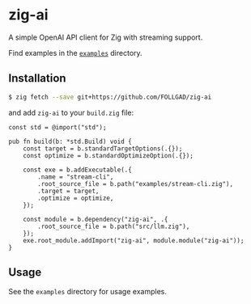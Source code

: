 # zig-ai

A simple OpenAI API client for Zig with streaming support.

Find examples in the [`examples`](./examples) directory.

## Installation

```bash
$ zig fetch --save git+https://github.com/FOLLGAD/zig-ai
```

and add `zig-ai` to your `build.zig` file:

```zig
const std = @import("std");

pub fn build(b: *std.Build) void {
    const target = b.standardTargetOptions(.{});
    const optimize = b.standardOptimizeOption(.{});

    const exe = b.addExecutable(.{
        .name = "stream-cli",
        .root_source_file = b.path("examples/stream-cli.zig"),
        .target = target,
        .optimize = optimize,
    });

    const module = b.dependency("zig-ai", .{
        .root_source_file = b.path("src/llm.zig"),
    });
    exe.root_module.addImport("zig-ai", module.module("zig-ai"));
}
```

## Usage

See the `examples` directory for usage examples.
